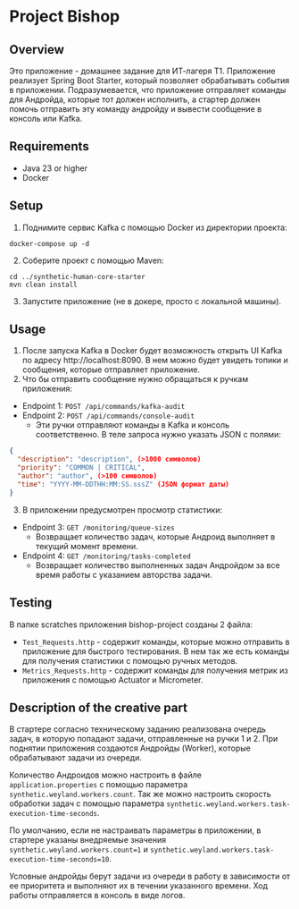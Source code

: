# Project Bishop

## Overview
Это приложение - домашнее задание для ИТ-лагеря Т1. Приложение реализует Spring Boot Starter, который позволяет обрабатывать события в приложении.
Подразумевается, что приложение отправляет команды для Андройда, которые тот должен исполнить, а стартер должен помочь отправить эту команду андройду и вывести сообщение в консоль или Kafka.

## Requirements
- Java 23 or higher
- Docker

## Setup
1. Поднимите сервис Kafka с помощью Docker из директории проекта: 
```
docker-compose up -d
```
2. Соберите проект с помощью Maven:
```
cd ../synthetic-human-core-starter
mvn clean install
```
3. Запустите приложение (не в докере, просто с локальной машины).

## Usage
1. После запуска Kafka в Docker будет возможность открыть UI Kafka по адресу http://localhost:8090. В нем можно будет увидеть топики и сообщения, которые отправляет приложение.
2. Что бы отправить сообщение нужно обращаться к ручкам приложения:
 - Endpoint 1: `POST /api/commands/kafka-audit`
 - Endpoint 2: `POST /api/commands/console-audit`
   - Эти ручки отправляют команды в Kafka и консоль соответственно. В теле запроса нужно указать JSON с полями:
```json
{
  "description": "description", (>1000 символов)
  "priority": "COMMON | CRITICAL",
  "author": "author", (>100 символов)
  "time": "YYYY-MM-DDTHH:MM:SS.sssZ" (JSON формат даты)
}
```
3. В приложении предусмотрен просмотр статистики:
- Endpoint 3: `GET /monitoring/queue-sizes`
  - Возвращает количество задач, которые Андроид выполняет в текущий момент времени.
- Endpoint 4: `GET /monitoring/tasks-completed`
  - Возвращает количество выполненных задач Андройдом за все время работы с указанием авторства задачи.

## Testing

В папке scratches приложения bishop-project созданы 2 файла:
- `Test_Requests.http` - содержит команды, которые можно отправить в приложение для быстрого тестирования. В нем так же есть команды для получения статистики с помощью ручных методов.
- `Metrics_Requests.http` - содержит команды для получения метрик из приложения с помощью Actuator и Micrometer.

## Description of the creative part
В стартере согласно техническому заданию реализована очередь задач, в которую попадают задачи, отправленные на ручки 1 и 2. При поднятии приложения создаются Андройды (Worker), которые обрабатывают задачи из очереди.

Количество Андроидов можно настроить в файле `application.properties` с помощью параметра `synthetic.weyland.workers.count`. Так же можно настроить скорость обработки задач с помощью параметра `synthetic.weyland.workers.task-execution-time-seconds`.

По умолчанию, если не настраивать параметры в приложении, в стартере указаны внедряемые значения `synthetic.weyland.workers.count=1` и `synthetic.weyland.workers.task-execution-time-seconds=10`.

Условные андройды берут задачи из очереди в работу в зависимости от ее приоритета и выполняют их в течении указанного времени. Ход работы отправляется в консоль в виде логов.

    